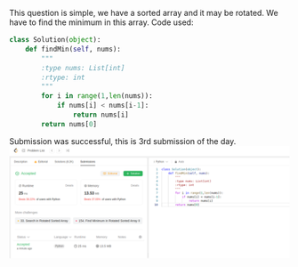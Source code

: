 This question is simple, we have a sorted array and it may be rotated. We have to find the minimum in this array.
Code used:
```python
class Solution(object):
    def findMin(self, nums):
        """
        :type nums: List[int]
        :rtype: int
        """
        for i in range(1,len(nums)):
            if nums[i] < nums[i-1]:
                return nums[i] 
        return nums[0]
```

Submission was successful, this is 3rd submission of the day.
![submission](submission.png)